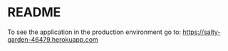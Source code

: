# README

To see the application in the production environment go to:
https://salty-garden-46479.herokuapp.com
